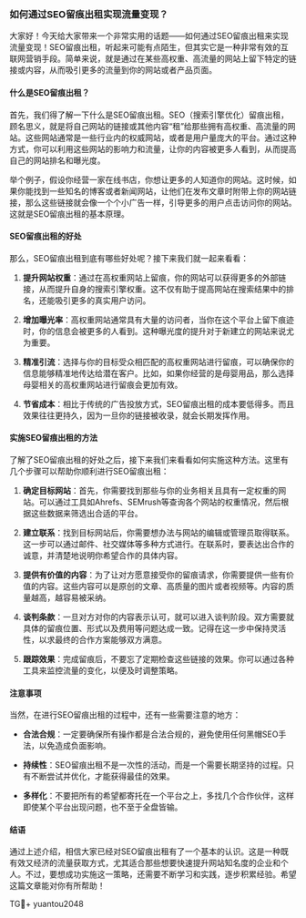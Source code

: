 ### 如何通过SEO留痕出租实现流量变现？

大家好！今天给大家带来一个非常实用的话题——如何通过SEO留痕出租来实现流量变现！SEO留痕出租，听起来可能有点陌生，但其实它是一种非常有效的互联网营销手段。简单来说，就是通过在某些高权重、高流量的网站上留下特定的链接或内容，从而吸引更多的流量到你的网站或者产品页面。

#### 什么是SEO留痕出租？

首先，我们得了解一下什么是SEO留痕出租。SEO（搜索引擎优化）留痕出租，顾名思义，就是将自己网站的链接或其他内容“租”给那些拥有高权重、高流量的网站。这些网站通常是一些行业内的权威网站，或者是用户量庞大的平台。通过这种方式，你可以利用这些网站的影响力和流量，让你的内容被更多人看到，从而提高自己的网站排名和曝光度。

举个例子，假设你经营一家在线书店，你想让更多的人知道你的网站。这时候，如果你能找到一些知名的博客或者新闻网站，让他们在发布文章时附带上你的网站链接，那么这些链接就会像一个个小广告一样，引导更多的用户点击访问你的网站。这就是SEO留痕出租的基本原理。

#### SEO留痕出租的好处

那么，SEO留痕出租到底有哪些好处呢？接下来我们就一起来看看：

1. **提升网站权重**：通过在高权重网站上留痕，你的网站可以获得更多的外部链接，从而提升自身的搜索引擎权重。这不仅有助于提高网站在搜索结果中的排名，还能吸引更多的真实用户访问。
   
2. **增加曝光率**：高权重网站通常具有大量的访问者，当你在这个平台上留下痕迹时，你的信息会被更多的人看到。这种曝光度的提升对于新建立的网站来说尤为重要。
   
3. **精准引流**：选择与你的目标受众相匹配的高权重网站进行留痕，可以确保你的信息能够精准地传达给潜在客户。比如，如果你经营的是母婴用品，那么选择母婴相关的高权重网站进行留痕会更加有效。
   
4. **节省成本**：相比于传统的广告投放方式，SEO留痕出租的成本要低得多。而且效果往往更持久，因为一旦你的链接被收录，就会长期发挥作用。

#### 实施SEO留痕出租的方法

了解了SEO留痕出租的好处之后，接下来我们来看看如何实施这种方法。这里有几个步骤可以帮助你顺利进行SEO留痕出租：

1. **确定目标网站**：首先，你需要找到那些与你的业务相关且具有一定权重的网站。可以通过工具如Ahrefs、SEMrush等查询各个网站的权重情况，然后根据这些数据来筛选出合适的平台。
   
2. **建立联系**：找到目标网站后，你需要想办法与网站的编辑或管理员取得联系。这一步可以通过邮件、社交媒体等多种方式进行。在联系时，要表达出合作的诚意，并清楚地说明你希望合作的具体内容。
   
3. **提供有价值的内容**：为了让对方愿意接受你的留痕请求，你需要提供一些有价值的内容。这些内容可以是原创的文章、高质量的图片或者视频等。内容的质量越高，越容易被采纳。
   
4. **谈判条款**：一旦对方对你的内容表示认可，就可以进入谈判阶段。双方需要就具体的留痕位置、形式以及费用等问题达成一致。记得在这一步中保持灵活性，以求最终的合作方案能够双方满意。
   
5. **跟踪效果**：完成留痕后，不要忘了定期检查这些链接的效果。你可以通过各种工具来监控流量的变化，以便及时调整策略。

#### 注意事项

当然，在进行SEO留痕出租的过程中，还有一些需要注意的地方：

- **合法合规**：一定要确保所有操作都是合法合规的，避免使用任何黑帽SEO手法，以免造成负面影响。
  
- **持续性**：SEO留痕出租不是一次性的活动，而是一个需要长期坚持的过程。只有不断尝试并优化，才能获得最佳的效果。
  
- **多样化**：不要把所有的希望都寄托在一个平台之上，多找几个合作伙伴，这样即使某个平台出现问题，也不至于全盘皆输。

#### 结语

通过上述介绍，相信大家已经对SEO留痕出租有了一个基本的认识。这是一种既有效又经济的流量获取方式，尤其适合那些想要快速提升网站知名度的企业和个人。不过，要想成功实施这一策略，还需要不断学习和实践，逐步积累经验。希望这篇文章能对你有所帮助！

TG💪+ yuantou2048